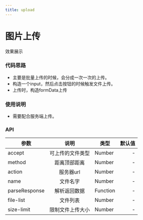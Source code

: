 ```yaml
---
title: upload
---
```


# 图片上传

效果展示     

<ClientOnly>
<uploade-demos></uploade-demos>
</ClientOnly>




### 代码思路

-  主要是批量上传的时候，会分成一次一次的上传。
-  构造一个input，然后点击按钮的时候触发文件上传。
-  上传时，构造formData上传

### 使用说明
- 需要配合服务端上传。

### API

| 参数  | 说明 | 类型    | 默认值  |
|-------|:---:|-----------|-------:|
| accept  | 可上传的文件类型 | Number     | - |
| method  | 距离顶部距离 | Number     | - |
| action  | 服务器url | Number     | - |
| name  | 文件名字 | Number     | - |
| parseResponse  | 解析返回数据 | Function     | - |
| file-list  | 文件列表 | Number     | - |
| size-limit  | 限制文件上传大小 | Number     | - |



